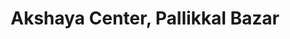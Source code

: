 ---
title: "Akshaya Center, Pallikkal Bazar"
url: /pallikkal-bazar/akshaya-center-pallikkal-bazar/
shop: shop
---